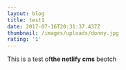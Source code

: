 ```yaml
---
layout: blog
title: test1
date: 2017-07-16T20:31:37.437Z
thumbnail: /images/uploads/donny.jpg
rating: '1'
---
```

This is a test of**the netlify cms** beotch


